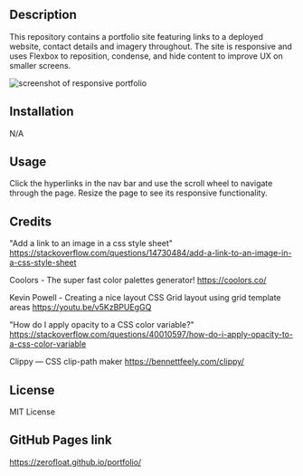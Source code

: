 ## Description

This repository contains a portfolio site featuring links to a deployed website, contact details and imagery throughout. The site is responsive and uses Flexbox to reposition, condense, and hide content to improve UX on smaller screens.


![screenshot of responsive portfolio](assets/images/portfolio-responsive-screenshot.png)


## Installation

N/A

## Usage

Click the hyperlinks in the nav bar and use the scroll wheel to navigate through the page. Resize the page to see its responsive functionality.

## Credits

"Add a link to an image in a css style sheet" https://stackoverflow.com/questions/14730484/add-a-link-to-an-image-in-a-css-style-sheet

Coolors - The super fast color palettes generator! https://coolors.co/

Kevin Powell - Creating a nice layout CSS Grid layout using grid template areas https://youtu.be/v5KzBPUEgGQ

"How do I apply opacity to a CSS color variable?" https://stackoverflow.com/questions/40010597/how-do-i-apply-opacity-to-a-css-color-variable

Clippy — CSS clip-path maker https://bennettfeely.com/clippy/


## License

MIT License

## GitHub Pages link

https://zerofloat.github.io/portfolio/
